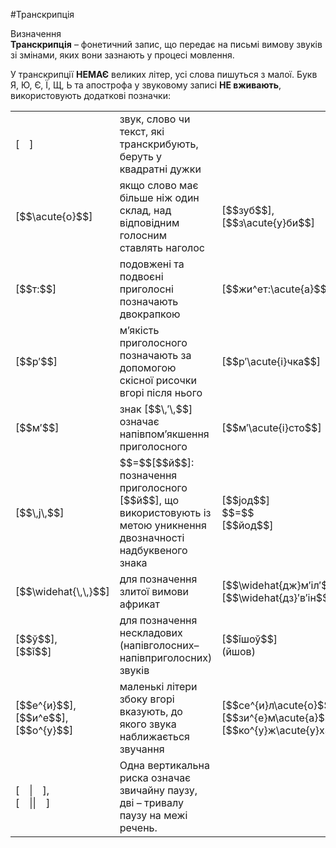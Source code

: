 #Транскрипція

<div class="eoz-wrap">
<span class="eoz">Визначення</span>
<div class="eoz-text">
<b>Транскрипція</b> – фонетичний запис, що передає на письмі вимову звуків зі змінами, яких вони зазнають у процесі мовлення.
</div>
</div>

У транскрипції <b>НЕМАЄ</b> великих літер, усі слова пишуться з малої. Букв <span class="p1">Я</span>, <span class="p1">Ю</span>, <span class="p1">Є</span>, <span class="p1">Ї</span>, <span class="p1">Щ</span>, <span class="p1">Ь</span> та <span class="p1">апострофа</span> у звуковому записі <b>НЕ вживають</b>, використовують додаткові позначки:

<table>
  <tr>
  <td>[&emsp;]</td>
  <td>звук, слово чи текст, які транскрибують, беруть у квадратні дужки</td>
  <td></td>
  </tr>
  <tr>
  <td><span style="white-space: nowrap">[$$\acute{о}$$]</span></td>
  <td>якщо слово має більше ніж один склад, над відповідним голосним ставлять наголос</td>
  <td><span style="white-space: nowrap">[$$зуб$$],</span><br><span style="white-space: nowrap">[$$з\acute{у}би$$]</span></td>
  </tr>
   <tr>
  <td>[$$т:$$]</td>
  <td>подовжені та подвоєні приголосні позначають двокрапкою</td>
  <td><span style="white-space: nowrap">[$$жи^ет:\acute{а}$$]</span></td>
  </tr>
   <tr>
  <td>[$$р′$$]</td>
  <td>м’якість приголосного позначають за допомогою скісної рисочки вгорі після нього</td>
  <td><span style="white-space: nowrap">[$$р′\acute{і}чка$$]</span></td>
  </tr>
  <tr>
  <td>[$$м′$$]</td>
  <td>знак [$$\,′\,$$] означає напівпом’якшення приголосного</td>
  <td><span style="white-space: nowrap">[$$м′\acute{і}сто$$]</span></td>
  </tr>
  <tr>
  <td>[$$\,j\,$$]</td>
  <td>$$=$$[$$й$$]: позначення приголосного [$$й$$], що використовують із метою уникнення двозначності надбуквеного знака</td>
  <td>[$$jод$$]<br>$$=$$<br>[$$йод$$]</td>
  </tr>
  <tr>
  <td>[$$\widehat{\,\,}$$]</td>
  <td>для позначення злитої вимови африкат</td>
  <td><span style="white-space: nowrap">[$$\widehat{дж}м′іл′$$],</span><br>
  <span style="white-space: nowrap">[$$\widehat{дз}′в′ін$$]</span></td>
  </tr>
  <tr>
  <td>[$$ў$$],<br>[$$ǐ$$]</td>
  <td>для позначення нескладових (напівголосних– напівприголосних) звуків</td>
  <td><span style="white-space: nowrap">[$$ǐшоў$$]</span><br>(йшов)</td>
  </tr>
  <tr>
  <td>[$$е^{и}$$],<br>[$$и^е$$],<br>[$$о^{у}$$]</td>
  <td>маленькі літери збоку вгорі вказують, до якого звука наближається звучання</td>
  <td><span style="white-space: nowrap">[$$се^{и}л\acute{о}$$],</span><br><span style="white-space: nowrap">[$$зи^{е}м\acute{а}$$],</span><br><span style="white-space: nowrap">[$$ко^{у}ж\acute{у}х$$]</span></td>
  </tr>
  <tr>
  <td>[&emsp;|&emsp;],<br>
  [&emsp;||&emsp;]</td>
  <td>Одна вертикальна риска означає звичайну паузу, дві – тривалу паузу на межі речень.</td>
  <td></td>
  </tr>
</table>